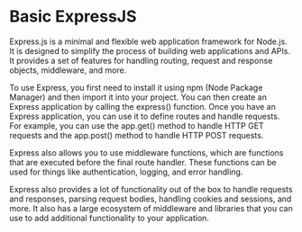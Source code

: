# Basic ExpressJS


Express.js is a minimal and flexible web application framework for Node.js. It is designed to simplify the process of building web applications and APIs. It provides a set of features for handling routing, request and response objects, middleware, and more.

To use Express, you first need to install it using npm (Node Package Manager) and then import it into your project. You can then create an Express application by calling the express() function. Once you have an Express application, you can use it to define routes and handle requests. For example, you can use the app.get() method to handle HTTP GET requests and the app.post() method to handle HTTP POST requests.

Express also allows you to use middleware functions, which are functions that are executed before the final route handler. These functions can be used for things like authentication, logging, and error handling.

Express also provides a lot of functionality out of the box to handle requests and responses, parsing request bodies, handling cookies and sessions, and more. It also has a large ecosystem of middleware and libraries that you can use to add additional functionality to your application.
